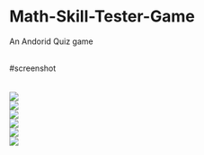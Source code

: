 # Math-Skill-Tester-Game
An Andorid Quiz game 

</br>
#screenshot

</br>
</br>
</br>
<img src="https://i.imgur.com/Keb0x2O.png" />

</br>
<img src="https://i.imgur.com/X0Bv4AR.png" />

</br>
<img src="https://i.imgur.com/jP5LXVA.png" />

</br>
<img src="https://i.imgur.com/3cF6oxF.png" />
</br>
<img src="https://i.imgur.com/776raTk.png" />
</br>
<img src="https://i.imgur.com/YYJqAYj.png" />
</br>
